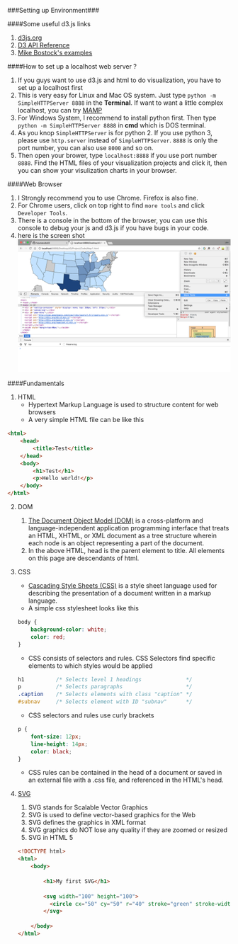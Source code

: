 ###Setting up Environment###

####Some useful d3.js links
1. [d3js.org](https://d3js.org/)
2. [D3 API Reference](https://github.com/d3/d3/blob/master/API.md)
3. [Mike Bostock's examples](http://bl.ocks.org/mbostock)

####How to set up a localhost web server ? 
1. If you guys want to use d3.js and html to do visualization, you have to set up a localhost first
2. This is very easy for Linux and Mac OS system. Just type ```python -m SimpleHTTPServer 8888``` in the __Terminal__. If want to want a little complex localhost, you can try [MAMP](https://html5hive.org/how-to-setup-a-localhost/)
3. For Windows System, I recommend to install python first. Then type ```python -m SimpleHTTPServer 8888``` in __cmd__ which is DOS terminal. 
4. As you knop ```SimpleHTTPServer``` is for python 2. If you use python 3, please use ```http.server``` instead of ```SimpleHTTPServer```. ```8888``` is only the port number, you can also use ```8000``` and so on.
5. Then open your brower, type ```localhost:8888``` if you use port number ```8888```. Find the HTML files of your visualization projects and click it, then you can show your visulization charts in your browser. 
  
####Web Browser
1. I Strongly recommend you to use Chrome. Firefox is also fine. 
2. For Chrome users, click on top right to find ```more tools``` and click ```Developer Tools```.
3. There is a console in the bottom of the browser, you can use this console to debug your js and d3.js if you have bugs in your code. 
4. here is the screen shot ![screenshot](https://github.com/fujunswufe/d3/blob/master/lesson1/developer.png)

####Fundamentals
1. HTML 
	* Hypertext Markup Language is used to structure content for web browsers
	* A very simple HTML file can be like this 
```html
<html>
    <head>
        <title>Test</title>
    </head>
    <body>
        <h1>Test</h1>
        <p>Hello world!</p>
    </body>
</html>
```
2. DOM
	1. [The Document Object Model (DOM)](https://en.wikipedia.org/wiki/Document_Object_Model) is a cross-platform and language-independent application programming interface that treats an HTML, XHTML, or XML document as a tree structure wherein each node is an object representing a part of the document.
	2. In the above HTML, head is the parent element to title. All elements on this page are descendants of html.

3. CSS
	* [Cascading Style Sheets (CSS)](https://en.wikipedia.org/wiki/Cascading_Style_Sheets) is a style sheet language used for describing the presentation of a document written in a markup language.
	* A simple css stylesheet looks like this
	```css
	body {
	    background-color: white;
	    color: red;
	}
	```
	* CSS consists of selectors and rules. CSS Selectors find specific elements to which styles would be applied
	```css
	h1          /* Selects level 1 headings              */
	p           /* Selects paragraphs                    */
	.caption    /* Selects elements with class "caption" */
	#subnav     /* Selects element with ID "subnav"      */
	```
	*  CSS selectors and rules use curly brackets
	```css
	p {
	    font-size: 12px;
	    line-height: 14px;
	    color: black;
	}
	```
	* CSS rules can be contained in the head of a document or saved in an external file with a .css file, and referenced in the HTML's head.
4. [SVG](http://www.w3schools.com/svg/default.asp)
	1. SVG stands for Scalable Vector Graphics
	2. SVG is used to define vector-based graphics for the Web
	3. SVG defines the graphics in XML format
	4. SVG graphics do NOT lose any quality if they are zoomed or resized
	5. SVG in HTML 5
	```html
	<!DOCTYPE html>
	<html>
		<body>
		
			<h1>My first SVG</h1>
			
			<svg width="100" height="100">
			  <circle cx="50" cy="50" r="40" stroke="green" stroke-width="4" fill="yellow" />
			</svg>
		
		</body>
	</html>
	```
